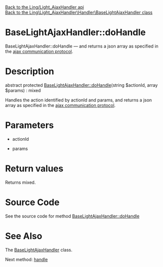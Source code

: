 [Back to the Ling/Light_AjaxHandler api](https://github.com/lingtalfi/Light_AjaxHandler/blob/master/doc/api/Ling/Light_AjaxHandler.md)<br>
[Back to the Ling\Light_AjaxHandler\Handler\BaseLightAjaxHandler class](https://github.com/lingtalfi/Light_AjaxHandler/blob/master/doc/api/Ling/Light_AjaxHandler/Handler/BaseLightAjaxHandler.md)


BaseLightAjaxHandler::doHandle
================



BaseLightAjaxHandler::doHandle — and returns a json array as specified in the [ajax communication protocol](https://github.com/lingtalfi/AjaxCommunicationProtocol).




Description
================


abstract protected [BaseLightAjaxHandler::doHandle](https://github.com/lingtalfi/Light_AjaxHandler/blob/master/doc/api/Ling/Light_AjaxHandler/Handler/BaseLightAjaxHandler/doHandle.md)(string $actionId, array $params) : mixed




Handles the action identified by actionId and params,
and returns a json array as specified in the [ajax communication protocol](https://github.com/lingtalfi/AjaxCommunicationProtocol).




Parameters
================


- actionId

    

- params

    


Return values
================

Returns mixed.








Source Code
===========
See the source code for method [BaseLightAjaxHandler::doHandle](https://github.com/lingtalfi/Light_AjaxHandler/blob/master/Handler/BaseLightAjaxHandler.php#L28-L28)


See Also
================

The [BaseLightAjaxHandler](https://github.com/lingtalfi/Light_AjaxHandler/blob/master/doc/api/Ling/Light_AjaxHandler/Handler/BaseLightAjaxHandler.md) class.

Next method: [handle](https://github.com/lingtalfi/Light_AjaxHandler/blob/master/doc/api/Ling/Light_AjaxHandler/Handler/BaseLightAjaxHandler/handle.md)<br>


